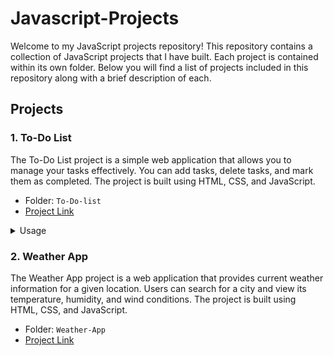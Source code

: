 # Javascript-Projects
Welcome to my JavaScript projects repository! This repository contains a collection of JavaScript projects that I have built. Each project is contained within its own folder. Below you will find a list of projects included in this repository along with a brief description of each.

## Projects

### 1. To-Do List

The To-Do List project is a simple web application that allows you to manage your tasks effectively. You can add tasks, delete tasks, and mark them as completed. The project is built using HTML, CSS, and JavaScript.

- Folder: `To-Do-list`
- [Project Link](https://imsp18-to-do-list.netlify.app/)

<details>
  <summary>Usage</summary>
  
-Add a task:

Type the task in the input field.
Press the Enter key or click the "Add" button.
The task will be added to the list.

-Delete a task:

Hover over the task you want to delete.
Click the "Delete" button that appears on the right side of the task.
The task will be removed from the list.

-Mark a task as completed:

Click the checkbox next to the task.
The task will be visually marked as completed.
  
</details>

### 2. Weather App

The Weather App project is a web application that provides current weather information for a given location. Users can search for a city and view its temperature, humidity, and wind conditions. The project is built using HTML, CSS, and JavaScript.

- Folder: `Weather-App`
- [Project Link](https://your-demo-link.com)